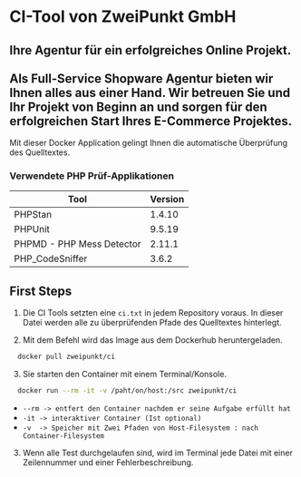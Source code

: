 # CI-Tool von ZweiPunkt GmbH

## Ihre Agentur für ein erfolgreiches Online Projekt.<br><br>Als Full-Service Shopware Agentur bieten wir Ihnen alles aus einer Hand. Wir betreuen Sie und Ihr Projekt von Beginn an und sorgen für den erfolgreichen Start Ihres E-Commerce Projektes.

Mit dieser Docker Application gelingt Ihnen die automatische Überprüfung des Quelltextes.

### Verwendete PHP Prüf-Applikationen
| Tool                      | Version |
|---------------------------|---------|
| PHPStan                   | 1.4.10  |
| PHPUnit                   | 9.5.19  |
| PHPMD - PHP Mess Detector | 2.11.1  |
|  PHP_CodeSniffer          | 3.6.2   |

## First Steps

1. Die CI Tools setzten eine `ci.txt` in jedem Repository voraus. In dieser Datei werden alle zu überprüfenden Pfade des Quelltextes hinterlegt.


2. Mit dem Befehl wird das Image aus dem Dockerhub heruntergeladen.
```bash
  docker pull zweipunkt/ci
```

3. Sie starten den Container mit einem Terminal/Konsole.
```bash
  docker run --rm -it -v /paht/on/host:/src zweipunkt/ci
```
 - `--rm -> entfert den Container nachdem er seine Aufgabe erfüllt hat `
 - `-it -> interaktiver Container (Ist optional)`
 - `-v  -> Speicher mit Zwei Pfaden von Host-Filesystem : nach Container-Filesystem`

3. Wenn alle Test durchgelaufen sind, wird im Terminal jede Datei mit einer Zeilennummer und einer Fehlerbeschreibung.